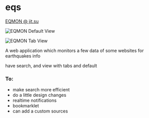 eqs
===
[EQMON @ jit.su](https://eqmon.jit.su)

![EQMON Default View](https://github.com/skylamer/eqs/raw/master/images/screen_defaultview.png)

![EQMON Tab View](https://github.com/skylamer/eqs/raw/master/images/screen_tabview.png)


A web application which monitors a few data of some websites for earthquakes info

have search, and view with tabs and default


### To:
  * make search more efficient
  * do a little design changes
  * realtime notifications
  * bookmarklet
  * can add a custom sources
